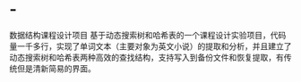 # -
数据结构课程设计项目
基于动态搜索树和哈希表的一个课程设计实验项目，代码量一千多行，实现了单词文本（主要对象为英文小说）的提取和分析，并且建立了动态搜索树和哈希表两种高效的查找结构，支持写入到备份文件和恢复提取，有传统但是清新简易的界面。
